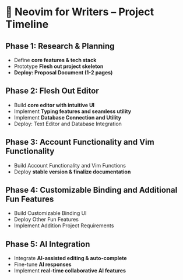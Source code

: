 # 📝 Neovim for Writers – Project Timeline  

## Phase 1: Research & Planning 
- Define **core features & tech stack**  
- Prototype **Flesh out project skeleton**
- **Deploy: Proposal Document (1-2 pages)**

## Phase 2: Flesh Out Editor 
- Build **core editor with intuitive UI**  
- Implement **Typing features and seamless utility**
- Implement **Database Connection and Utility**
- Deploy: Text Editor and Database Integration

## Phase 3: Account Functionality and Vim Functionality 
- Build Account Functionality and Vim Functions
- Deploy **stable version & finalize documentation**  

## Phase 4: Customizable Binding and Additional Fun Features
- Build Customizable Binding UI
- Deploy Other Fun Features
- Implement Addition Project Requirements

## Phase 5: AI Integration  
- Integrate **AI-assisted editing & auto-complete**  
- Fine-tune **AI responses**  
- Implement **real-time collaborative AI features**  

